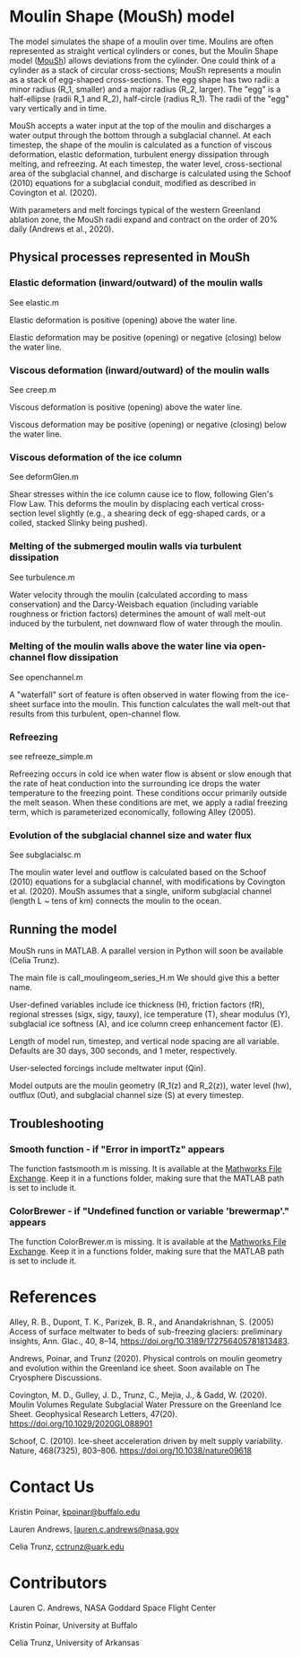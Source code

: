 # Moulin Shape (MouSh) model

The model simulates the shape of a moulin over time.  Moulins are often represented as straight vertical cylinders or cones, but the Moulin Shape model ([MouSh](https://www.urbandictionary.com/define.php?term=moush)) allows deviations from the cylinder.  One could think of a cylinder as a stack of circular cross-sections; MouSh represents a moulin as a stack of egg-shaped cross-sections.  The egg shape has two radii: a minor radius (R_1, smaller) and a major radius (R_2, larger).  The "egg" is a half-ellipse (radii R_1 and R_2), half-circle (radius R_1).
The radii of the "egg" vary vertically and in time.

MouSh accepts a water input at the top of the moulin and discharges a water output through the bottom through a subglacial channel.  At each timestep, the shape of the moulin is calculated as a function of viscous deformation, elastic deformation, turbulent energy dissipation through melting, and refreezing.  At each timestep, the water level, cross-sectional area of the subglacial channel, and discharge is calculated using the Schoof (2010) equations for a subglacial conduit, modified as described in Covington et al. (2020).

With parameters and melt forcings typical of the western Greenland ablation zone, the MouSh radii expand and contract on the order of 20\% daily (Andrews et al., 2020).

## Physical processes represented in MouSh


### Elastic deformation (inward/outward) of the moulin walls

See elastic.m

Elastic deformation is positive (opening) above the water line.

Elastic deformation may be positive (opening) or negative (closing) below the water line.


### Viscous deformation (inward/outward) of the moulin walls

See creep.m

Viscous deformation is positive (opening) above the water line.

Viscous deformation may be positive (opening) or negative (closing) below the water line.


### Viscous deformation of the ice column

See deformGlen.m

Shear stresses within the ice column cause ice to flow, following Glen's Flow Law.  This deforms the moulin by displacing each vertical cross-section level slightly (e.g., a shearing deck of egg-shaped cards, or a coiled, stacked Slinky being pushed).


### Melting of the submerged moulin walls via turbulent dissipation

See turbulence.m

Water velocity through the moulin (calculated according to mass conservation) and the Darcy-Weisbach equation (including variable roughness or friction factors) determines the amount of wall melt-out induced by the turbulent, net downward flow of water through the moulin.


### Melting of the moulin walls above the water line via open-channel flow dissipation

See openchannel.m

A "waterfall" sort of feature is often observed in water flowing from the ice-sheet surface into the moulin.  This function calculates the wall melt-out that results from this turbulent, open-channel flow. 

### Refreezing

see refreeze_simple.m 

Refreezing occurs in cold ice when water flow is absent or slow enough that the rate of heat conduction into the surrounding ice drops the water temperature to the freezing point.  These conditions occur primarily outside the melt season. When these conditions are met, we apply a radial freezing term, which is parameterized economically, following Alley (2005).


### Evolution of the subglacial channel size and water flux

See subglacialsc.m 

The moulin water level and outflow is calculated based on the Schoof (2010) equations for a subglacial channel, with modifications by Covington et al. (2020).  MouSh assumes that a single, uniform subglacial channel (length L ~ tens of km) connects the moulin to the ocean.


## Running the model 

MouSh runs in MATLAB.  A parallel version in Python will soon be available (Celia Trunz).

The main file is call_moulingeom_series_H.m
We should give this a better name.

User-defined variables include ice thickness (H), friction factors (fR), regional stresses (sigx, sigy, tauxy), ice temperature (T), shear modulus (Y), subglacial ice softness (A), and ice column creep enhancement factor (E).

Length of model run, timestep, and vertical node spacing are all variable.  Defaults are 30 days, 300 seconds, and 1 meter, respectively.

User-selected forcings include meltwater input (Qin).

Model outputs are the moulin geometry (R_1(z) and R_2(z)), water level (hw), outflux (Out), and subglacial channel size (S) at every timestep.


## Troubleshooting

### Smooth function - if "Error in importTz" appears

The function fastsmooth.m is missing. It is available at the [Mathworks File Exchange](https://www.mathworks.com/matlabcentral/fileexchange/19998-fast-smoothing-function). Keep it in a functions folder, making sure that the MATLAB path is set to include it. 

### ColorBrewer - if "Undefined function or variable 'brewermap'." appears

The function ColorBrewer.m is missing.  It is available at the [Mathworks File Exchange](https://www.mathworks.com/matlabcentral/fileexchange/45208-colorbrewer-attractive-and-distinctive-colormaps). Keep it in a functions folder, making sure that the MATLAB path is set to include it.


# References

Alley, R. B., Dupont, T. K., Parizek, B. R., and Anandakrishnan, S. (2005) Access of surface meltwater to beds of sub-freezing glaciers: preliminary insights, Ann. Glac., 40, 8–14, https://doi.org/10.3189/172756405781813483.

Andrews, Poinar, and Trunz (2020).  Physical controls on moulin geometry and evolution within the Greenland ice sheet.  Soon available on The Cryosphere Discussions.

Covington, M. D., Gulley, J. D., Trunz, C., Mejia, J., & Gadd, W. (2020). Moulin Volumes Regulate Subglacial Water Pressure on the Greenland Ice Sheet. Geophysical Research Letters, 47(20). https://doi.org/10.1029/2020GL088901

Schoof, C. (2010). Ice-sheet acceleration driven by melt supply variability. Nature, 468(7325), 803–806. https://doi.org/10.1038/nature09618



# Contact Us

Kristin Poinar, kpoinar@buffalo.edu

Lauren Andrews, lauren.c.andrews@nasa.gov

Celia Trunz, cctrunz@uark.edu


# Contributors

Lauren C. Andrews, NASA Goddard Space Flight Center

Kristin Poinar, University at Buffalo

Celia Trunz, University of Arkansas

